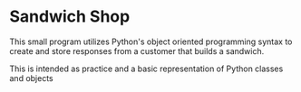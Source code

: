 # Sandwich Shop
This small program utilizes Python's object oriented programming syntax to create and store responses from a customer that builds a sandwich.

This is intended as practice and a basic representation of Python classes and objects

